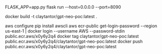FLASK_APP=app.py flask run --host=0.0.0.0 --port=8090


docker build -t claytantor/gpt-neo-poc:latest .


aws configure
pip install awscli
aws ecr-public get-login-password --region us-east-1 | docker login --username AWS --password-stdin public.ecr.aws/x0y6y2q4
docker tag claytantor/gpt-neo-poc:latest public.ecr.aws/x0y6y2q4/claytantor/gpt-neo-poc:latest
docker push public.ecr.aws/x0y6y2q4/claytantor/gpt-neo-poc:latest
